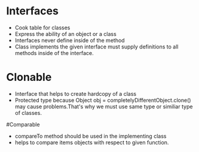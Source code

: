 # Interfaces
- Cook table for classes
- Express the ability of an object or a class
- Interfaces never define inside of the method
- Class implements the given interface must supply definitions to all methods inside of the interface.
# Clonable
- Interface that helps to create hardcopy of a class
- Protected type because Object obj = completelyDifferentObject.clone() may cause problems.That's why we must use same type or similiar type of classes.

#Comparable
- compareTo method should be used in the implementing class
- helps to compare items objects with respect  to given function.

